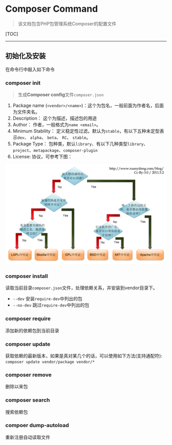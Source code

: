 # Composer Command
> 该文档包含PHP包管理系统Composer的配置文件

[TOC]

---

## 初始化及安装

在命令行中敲入如下命令

### composer init
> 生成**Composer config**文件`composer.json`

1. Package name (`<vendor>/<name>`)：这个为包名，一般前面为作者名，后面为文件夹名。
2. Description： 这个为描述，描述包的用途
3. Author： 作者，一般格式为`name <email>`。
4. Minimum Stability： 定义稳定性过滤。默认为`stable`，有以下五种未定型表示`dev`、 `alpha`、 `beta`、 `RC`、 `stable`。
5. Package Type： 包种类，默认`library`、有以下几种类型`library`、`project`、`metapackage`、`composer-plugin`
6. License: 协议，可参考下图：

![free_software_licenses](free_software_licenses.png)

### composer install
读取当前目录`composer.json`文件，处理依赖关系，并安装到vendor目录下。

- `--dev` 安装`require-dev`中列出的包
- `--no-dev` 跳过`require-dev`中列出的包

### composer require
添加新的依赖包到当前目录

### composer update
获取依赖的最新版本，如果是真对某几个的话，可以使用如下方法(支持通配符):  
`composer update vendor/package vendor/*`

### composer remove
删除以来包

### composer search
搜索依赖包

### compoer dump-autoload
重新注册自动读取文件
